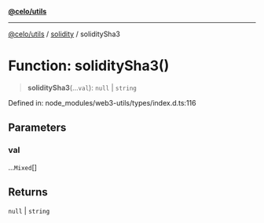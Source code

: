 [**@celo/utils**](../../README.md)

***

[@celo/utils](../../README.md) / [solidity](../README.md) / soliditySha3

# Function: soliditySha3()

> **soliditySha3**(...`val`): `null` \| `string`

Defined in: node\_modules/web3-utils/types/index.d.ts:116

## Parameters

### val

...`Mixed`[]

## Returns

`null` \| `string`
